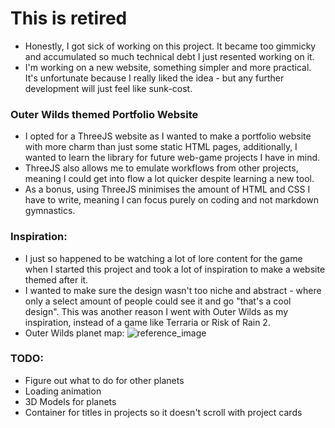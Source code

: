 # This is retired
- Honestly, I got sick of working on this project. It became too gimmicky and accumulated so much technical debt I just resented working on it.
- I'm working on a new website, something simpler and more practical. It's unfortunate because I really liked the idea - but any further development will just feel like sunk-cost. 


### Outer Wilds themed Portfolio Website
- I opted for a ThreeJS website as I wanted to make a portfolio website with more charm than just some static HTML pages, additionally, I wanted to learn the library for future web-game projects I have in mind.
- ThreeJS also allows me to emulate workflows from other projects, meaning I could get into flow a lot quicker despite learning a new tool.
- As a bonus, using ThreeJS minimises the amount of HTML and CSS I have to write, meaning I can focus purely on coding and not markdown gymnastics.

### Inspiration:
- I just so happened to be watching a lot of lore content for the game when I started this project and took a lot of inspiration to make a website themed after it.
- I wanted to make sure the design wasn't too niche and abstract - where only a select amount of people could see it and go "that's a cool design". This was another reason I went with Outer Wilds as my inspiration, instead of a game like Terraria or Risk of Rain 2.
- Outer Wilds planet map:
![reference_image](/public/assets/outer_wilds_map.png)

### TODO:
- Figure out what to do for other planets 
- Loading animation
- 3D Models for planets
- Container for titles in projects so it doesn't scroll with project cards
